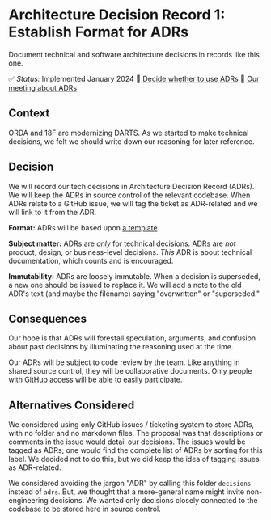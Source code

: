 # Architecture Decision Record 1: Establish Format for ADRs

Document technical and software architecture decisions in records like this one.

:white_check_mark: _Status:_ Implemented January 2024
:ticket: [Decide whether to use ADRs](https://github.com/DOI-OS-ORDA/DARTS/issues/13)
:busts_in_silhouette: [Our meeting about ADRs](https://docs.google.com/document/d/1hiQZG-PVklW5Y-Dk03r9kYafTTdw-Ol9wAq7H5Q2ni0/edit?tab=t.0#heading=h.vgkb99dm1sxm)

## Context

ORDA and 18F are modernizing DARTS. As we started to make technical decisions, we felt we should write down our reasoning for later reference.

## Decision

We will record our tech decisions in Architecture Decision Record (ADRs). We will keep the ADRs in source control of the relevant codebase. When ADRs relate to a GitHub issue, we will tag the ticket as ADR-related and we will link to it from the ADR.

**Format:** ADRs will be based upon [a template](./xxxx-template.md).

**Subject matter:** ADRs are *only* for technical decisions. ADRs are *not* product, design, or business-level decisions. *This* ADR is about technical documentation, which counts and is encouraged.

**Immutability:** ADRs are loosely immutable. When a decision is superseded, a new one should be issued to replace it. We will add a note to the old ADR's text (and maybe the filename) saying "overwritten" or "superseded."

## Consequences

Our hope is that ADRs will forestall speculation, arguments, and confusion about past decisions by illuminating the reasoning used at the time.

Our ADRs will be subject to code review by the team. Like anything in shared source control, they will be collaborative documents. Only people with GitHub access will be able to easily participate.

## Alternatives Considered

We considered using only GitHub issues / ticketing system to store ADRs, with no folder and no markdown files. The proposal was that descriptions or comments in the issue would detail our decisions. The issues would be tagged as ADRs; one would find the complete list of ADRs by sorting for this label. We decided not to do this, but we did keep the idea of tagging issues as ADR-related.

We considered avoiding the jargon "ADR" by calling this folder `decisions` instead of `adrs`. But, we thought that a more-general name might invite non-engineering decisions. We wanted only decisions closely connected to the codebase to be stored here in source control.
